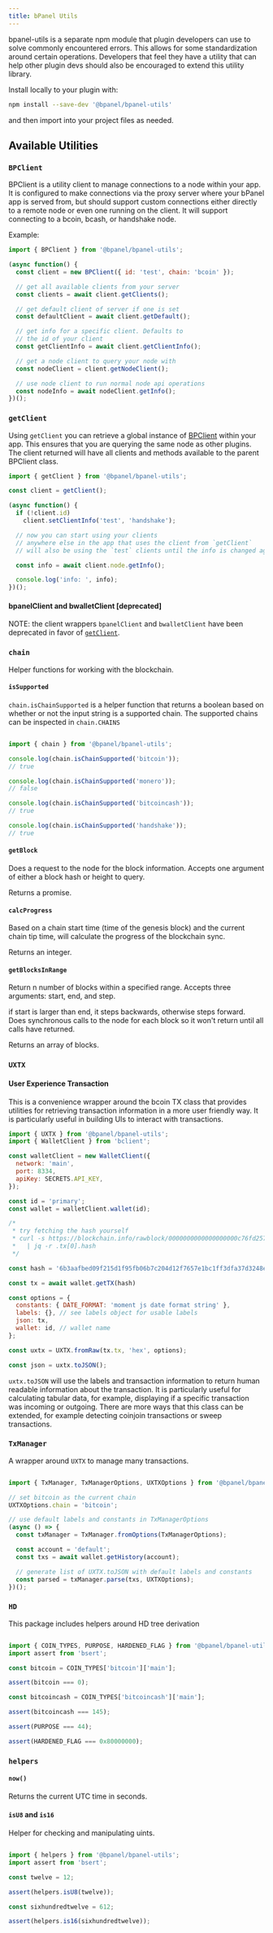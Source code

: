 ```yaml
---
title: bPanel Utils
---
```

bpanel-utils is a separate npm module that plugin developers can use to solve commonly encountered errors. This allows for some standardization around certain operations. Developers that feel they have a utility that can help other plugin devs should also be encouraged to extend this utility library.

Install locally to your plugin with:

```bash
npm install --save-dev '@bpanel/bpanel-utils'
```

and then import into your project files as needed.


## Available Utilities

### `BPClient`

BPClient is a utility client to manage connections to a node within your app. It is configured to make connections via the proxy server where your bPanel app is served from, but should support custom connections either directly to a remote node or even one running on the client. It will support connecting to a bcoin, bcash, or handshake node.

Example:

```js
import { BPClient } from '@bpanel/bpanel-utils';

(async function() {
  const client = new BPClient({ id: 'test', chain: 'bcoin' });

  // get all available clients from your server
  const clients = await client.getClients();

  // get default client of server if one is set
  const defaultClient = await client.getDefault();

  // get info for a specific client. Defaults to
  // the id of your client
  const getClientInfo = await client.getClientInfo();

  // get a node client to query your node with
  const nodeClient = client.getNodeClient();

  // use node client to run normal node api operations
  const nodeInfo = await nodeClient.getInfo();
})();
```

### `getClient`
Using `getClient` you can retrieve a global instance of [BPClient](#bpclient) within your app.
This ensures that you are querying the same node as other plugins. The client returned
will have all clients and methods available to the parent BPClient class.


```js
import { getClient } from '@bpanel/bpanel-utils';

const client = getClient();

(async function() {
  if (!client.id)
    client.setClientInfo('test', 'handshake');

  // now you can start using your clients
  // anywhere else in the app that uses the client from `getClient`
  // will also be using the `test` clients until the info is changed again

  const info = await client.node.getInfo();

  console.log('info: ', info);
})();
```


#### bpanelClient and bwalletClient [deprecated]
NOTE: the client wrappers `bpanelClient` and `bwalletClient` have been deprecated in
favor of [`getClient`](#getClient).

### `chain`
Helper functions for working with the blockchain.

#### `isSupported`

`chain.isChainSupported` is a helper function that
returns a boolean based on whether or not the input
string is a supported chain. The supported chains
can be inspected in `chain.CHAINS`

```js

import { chain } from '@bpanel/bpanel-utils';

console.log(chain.isChainSupported('bitcoin'));
// true

console.log(chain.isChainSupported('monero'));
// false

console.log(chain.isChainSupported('bitcoincash'));
// true

console.log(chain.isChainSupported('handshake'));
// true
```


#### `getBlock`
Does a request to the node for the block information. Accepts one argument of either a block hash or height to query.

Returns a promise.

#### `calcProgress`
Based on a chain start time (time of the genesis block) and the current chain tip time, will calculate the progress of the blockchain sync.

Returns an integer.

#### `getBlocksInRange`
Return n number of blocks within a specified range. Accepts three arguments: start, end, and step.

if start is larger than end, it steps backwards, otherwise steps forward. Does synchronous calls
to the node for each block so it won't return until all calls have returned.

Returns an array of blocks.

### `UXTX`
#### User Experience Transaction
This is a convenience wrapper around the bcoin TX class that provides utilities
for retrieving transaction information in a more user friendly way. It is particularly useful
in building UIs to interact with transactions.

```js
import { UXTX } from '@bpanel/bpanel-utils';
import { WalletClient } from 'bclient';

const walletClient = new WalletClient({
  network: 'main',
  port: 8334,
  apiKey: SECRETS.API_KEY,
});

const id = 'primary';
const wallet = walletClient.wallet(id);

/*
 * try fetching the hash yourself
 * curl -s https://blockchain.info/rawblock/0000000000000000000c76fd257881891a21a018c4abd13c33c9f06a822914c9 \
 *   | jq -r .tx[0].hash
 */

const hash = '6b3aafbed09f215d1f95fb06b7c204d12f7657e1bc1ff3dfa37d3248e05a430c';

const tx = await wallet.getTX(hash)

const options = {
  constants: { DATE_FORMAT: 'moment js date format string' },
  labels: {}, // see labels object for usable labels
  json: tx,
  wallet: id, // wallet name
};

const uxtx = UXTX.fromRaw(tx.tx, 'hex', options);

const json = uxtx.toJSON();

```

`uxtx.toJSON` will use the labels and transaction information to
return human readable information about the transaction.
It is particularly useful for calculating tabular data, for example,
displaying if a specific transaction was incoming or outgoing.
There are more ways that this class can be extended, for example detecting
coinjoin transactions or sweep transactions.

### `TxManager`

A wrapper around `UXTX` to manage many transactions.

```js

import { TxManager, TxManagerOptions, UXTXOptions } from '@bpanel/bpanel-utils';

// set bitcoin as the current chain
UXTXOptions.chain = 'bitcoin';

// use default labels and constants in TxManagerOptions
(async () => {
  const txManager = TxManager.fromOptions(TxManagerOptions);

  const account = 'default';
  const txs = await wallet.getHistory(account);

  // generate list of UXTX.toJSON with default labels and constants
  const parsed = txManager.parse(txs, UXTXOptions);
})();
```


### `HD`

This package includes helpers around HD tree derivation

```js

import { COIN_TYPES, PURPOSE, HARDENED_FLAG } from '@bpanel/bpanel-utils';
import assert from 'bsert';

const bitcoin = COIN_TYPES['bitcoin']['main'];

assert(bitcoin === 0);

const bitcoincash = COIN_TYPES['bitcoincash']['main'];

assert(bitcoincash === 145);

assert(PURPOSE === 44);

assert(HARDENED_FLAG === 0x80000000);

```

### `helpers`
#### `now()`
Returns the current UTC time in seconds.

#### `isU8` and `is16`
Helper for checking and manipulating uints.

```js

import { helpers } from '@bpanel/bpanel-utils';
import assert from 'bsert';

const twelve = 12;

assert(helpers.isU8(twelve));

const sixhundredtwelve = 612;

assert(helpers.is16(sixhundredtwelve));
```
